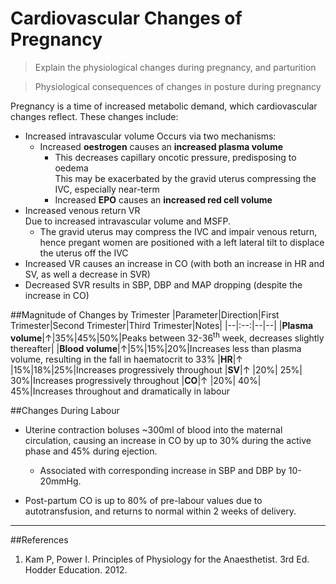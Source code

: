 # Cardiovascular Changes of Pregnancy
> Explain the physiological changes during pregnancy, and parturition

<!--></!-->

> Physiological consequences of changes in posture during pregnancy 

Pregnancy is a time of increased metabolic demand, which cardiovascular changes reflect. These changes include:

* Increased intravascular volume
Occurs via two mechanisms:
  * Increased **oestrogen** causes an **increased plasma volume**
     * This decreases capillary oncotic pressure, predisposing to oedema  
          This may be exacerbated by the gravid uterus compressing the IVC, especially near-term
    * Increased **EPO** causes an **increased red cell volume**
* Increased venous return VR  
Due to increased intravascular volume and MSFP.
  * The gravid uterus may compress the IVC and impair venous return, hence pregant women are positioned with a left lateral tilt to displace the uterus off the IVC
* Increased VR causes an increase in CO (with both an increase in HR and SV, as well a decrease in SVR)
* Decreased SVR results in SBP, DBP and MAP dropping (despite the increase in CO)

##Magnitude of Changes by Trimester
|Parameter|Direction|First Trimester|Second Trimester|Third Trimester|Notes|
|--|:--:|--|--|
|**Plasma volume**|↑|35%|45%|50%|Peaks between 32-36<sup>th</sup> week, decreases slightly thereafter|
|**Blood volume**|↑|5%|15%|20%|Increases less than plasma volume, resulting in the fall in haematocrit to 33%
|**HR**|↑ |15%|18%|25%|Increases progressively throughout
|**SV**|↑ |20%| 25%| 30%|Increases progressively throughout
|**CO**|↑ |20%| 40%| 45%|Increases throughout and dramatically in labour


##Changes During Labour
* Uterine contraction boluses ~300ml of blood into the maternal circulation, causing an increase in CO by up to 30% during the active phase and 45% during ejection.
    * Associated with corresponding increase in SBP and DBP by 10-20mmHg.


* Post-partum CO is up to 80% of pre-labour values due to autotransfusion, and returns to normal within 2 weeks of delivery.

---
##References
1. Kam P, Power I. Principles of Physiology for the Anaesthetist. 3rd Ed. Hodder Education. 2012.
